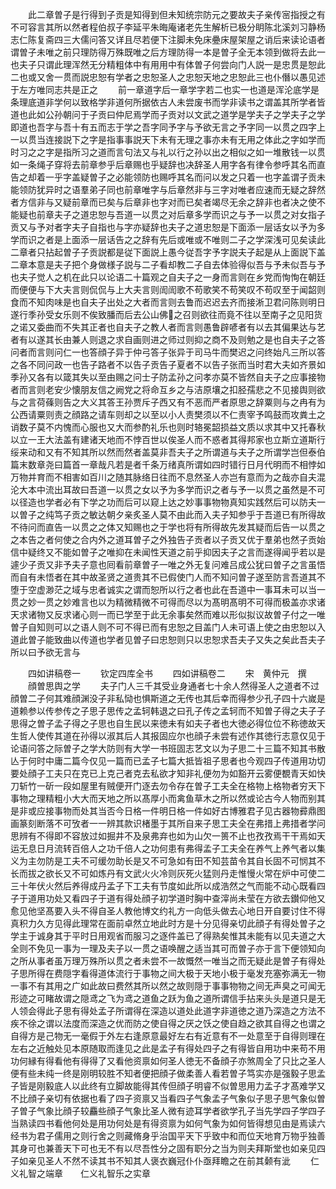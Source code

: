 <!-- { "loadSidebar": true } -->
　　此二章曽子是行得到子贡是知得到但未知统宗防元之要故夫子亲传宻指授之有不可容言其所以然者程伯叔子李延平朱晦庵诸老先生解析已极分眀陈北溪刘习静杨志仁陈复斋四三大儒问答又详且尽若便下注脚未免床疉床屋架屋之诮后来读论语者谓曽子未唯之前只理防得万殊既唯之后方理防得一本是曽子全无本领到做将去此一也夫子只谓此理浑然无分精粗体中有用用中有体曽子何尝向门人説一是忠贯是恕此二也或又舍一贯而説忠恕有学者之忠恕圣人之忠恕天地之忠恕此三也仆僭以愚见述于左方唯同志共是正之
　　前一章道字后一章学字若二也实一也道是浑沦底学是条理底道非学何以致格学非道何所据依古人未尝废书而学非读书之谓盖其所学者皆道也此如公孙朝问于子贡曰仲尼焉学而子贡对以文武之道学是学夫子之学夫子之学即道也吾字与吾十有五而志于学之吾字同予字与予欲无言之予字同一以贯之四字上一以贯当连接説下之字是指事事説天下未有无理之事亦未有无用之体此之字如学而时习之之字是指所习之道而言句法又与礼以行之孙以出之相似之如一堆散钱一以贯如一条绳子穿将去前章参乎后章赐也乎疑辞也决辞圣人用字各有律令参呼其名而直告之却着一乎字盖疑曽子之必能领防也赐呼其名而问以发之只着一也字盖谓子贡未能领防犹异时之语羣弟子同也前章唯字与后章然非与三字对唯者应速而无疑之辞然者方信非与又疑前章而已矣与后章非也字对而已矣者竭尽无余之辞非也者决之使不能疑也前章夫子之道忠恕与吾道一以贯之对后章多学而识之与予一以贯之对女指子贡又与予对者字夫子自指也与字亦疑辞也夫子之道忠恕是下面添一层话女以予为多学而识之者是上面添一层话告之之辞有先后或唯或不唯则二子之学深浅可见矣读此二章者只拈起曽子子贡説都是従下面説上愚今従吾字予字説夫子起是从上面説下盖二章本意是夫子把个身做様子説与二子看却教二子自去体验得似吾与予未似吾与予也夫子觉人之机在此只以论语二十篇观之自夫子之一身而言则在乡党而恂恂在朝廷而便便与下大夫言则侃侃与上大夫言则訚訚歌不苟歌笑不苟笑叹不苟叹至于闻韶则食而不知肉味是也自夫子出处之大者而言则去鲁而迟迟去齐而接淅卫君问陈则明日遂行季孙受女乐则不俟致膰而后去公山佛之召则欲往而竟不往以至南子之见阳货之诺又委曲而不失其正者也自夫子之教人者而言则愚鲁辟喭者有以去其偏果达与艺者有以遂其长由兼人则退之求自画则进之师过则抑之商不及则勉之是也自夫子之答问者而言则问仁一也答顔子异于仲弓答子张异于司马牛而樊迟之问终始凡三所以答之各不同问政一也告子路者不以告子贡告子夏者不以告子张而当时君大夫如齐景如季孙又各有以箴其失以至由赐之问士子防孟孙之问孝亦莫不皆然自夫子之应事接物者而言则老安少懐朋友信之阙党之将命互乡之与洁原壤之扣胫孺悲之不见接舆则欲与之言荷蓧则告之大义其答王孙贾斥子西又有不恶而严者原思之辞粟则与之冉有为公西请粟则责之顔路之请车则却之以至以小人责樊须以不仁责宰予鸣鼓而攻粪土之诮数子莫不内愧而心服也又大而参酌礼乐也则时辂冕韶损益文质以求其中又托春秋以立一王大法盖有建诸天地而不悖百世以俟圣人而不惑者其得邦家也立斯立道斯行绥来动和又有不知其所以然而然者盖莫非吾夫子之所谓道与夫子之所谓学岂但泰伯篇末数章尧曰篇首一章哉凡若是者千条万绪真所谓如四时错行日月代明而不相悖如万物并育而不相害如百川之随其脉络日往而不息然圣人亦岂有意而为之哉亦自夫混沦大本中流出耳故曰吾道一以贯之女以予为多学而识之者与予一以贯之虽然是不可以径造也学者必有下学之功而后可以窥上达之妙事事物物真知实践然后可以防夫一以曽子之纯笃子贡之敏达朝夕亲炙圣人莫不由此而入夫子知参乎于吾道已有所得故不待问而直告一以贯之之体又知赐也之于学也将有所得故先发其疑而后告一以贯之之本告之者何使之合内外之道耳曽子之外独告子贡者以子贡又优于羣弟也然子贡始信中疑终又不能如曽子之唯抑在未闻性天道之前乎抑因夫子之言而遂得闻乎若以是遽少子贡又非予夫子意也囘看前章曽子一唯之外无复问难吕成公犹曰曽子之言虽悟而自有未悟者在其中故圣贤之道贵其不已假使门人而不知问曽子遂至防言吾道其不堕于空虚渺茫之域与忠者诚实之谓而恕所以行之者也此在吾道中一事耳未可以当一贯之妙一贯之妙难言也以为精微精微不可得而尽以为髙明髙明不可得而极盖亦求诸天求诸物又反求诸心则一而已学至于此无余事矣然而难以形似拟议故曽子付之一唯曽子自知则可以之语人则不可不得已而有忠恕之目盖门人未可语上使之由忠恕以入道此曽子能致曲以传道也学者见曽子曰忠恕则只以忠恕求吾夫子又失之矣此吾夫子所以曰予欲无言与

　　四如讲稿卷一
　　钦定四库全书
　　四如讲稿卷二
　　宋　黄仲元　撰
　　顔曽思舆之学
　　夫子门人三千其受业身通者七十余人然得圣人之道者不过顔曽二子何其难顔渊没子非私恸也惧斯道之无传也其后幸而得参少孔子四十六嵗是道赖参以传参传之子思子思传之孟轲韩退之曰孔子传之孟轲而不知曽子得之夫子子思得之曽子孟子得之子思也自生民以来徳未有如夫子者也大徳必得位位不称徳故天生哲人使传其道在孙得以淑其后人其报固应尔也顔子未尝有述作其徳行志意仅见于论语问答之际曽子之学大防则有大学一书班固志艺文以为子思二十三篇不知其书散亾于何时中庸二篇今仅见一篇而已孟子七篇大抵皆祖子思者也今观四子传道用功切要处顔子工夫只在克已上克己者克去私欲才知非礼便勿为如豁开云雾便覩青天如快刀斩竹一斫一段如屋里有贼便开门逐去勿令存在曽子工夫全在格物上格物者穷天下事物之理精粗小大大而天地之所以髙厚小而禽鱼草木之所以然或论古今人物而别其是非或应接事物而处其当否今日格一件明日格一件如好古博雅君子见古器物彛鼎图画篆刻断落不可攷者一一辨其款识楮墨于其所自来子思工夫全在弗措上弗措者学问思辨有不得即不容放过如掘井不及泉弗弃也如为山欠一篑不止也孜孜焉干干焉如天运无息日月流转百倍人之功千倍人之功何患有弗得孟子工夫全在养气上养气者以集义为主勿防是工夫不可缓勿助长是又不可急如有田不知芸苗令其自长固不可悯其不长而拔之欲长又不可如炼丹有文武火火冷则灰死火猛则丹走惟慢火常在炉中可使二三十年伏火然后养得成丹孟子下工夫有节度如此所以成浩然之气而能不动心既看四子于道用功处又看四子于道有得处顔子初学道时胸中查滓尚未莹在方欲去鑚仰他又愈见他坚髙要入头不得自圣人教他博文约礼方一向低头做去心地日开自要讨住不得真积力久方见得此理常在面前卓然立地此时方是十分见得亲切此顔子有得处曽子之学主于诚身其于平时日用观省而服习之逐件盖已了得熟矣惟其未能有以见夫道之大全则不免见一事为一理及夫子以一贯之语唤醒之适当其可而曽子亦于言下便领知向之所从事者虽万理万殊所以贯之者未尝不一故慨然一唯当之而无疑此是曽子有得处子思所得在费隠字看得道体流行于事物之间大极于天地小极于毫发充塞弥满无一物一事不有其用之广如此故曰费然其所以然之故则隠于事事物物之间无声臭之可闻无形迹之可睹故谓之隠鸢之飞为鸢之道鱼之跃为鱼之道所谓信手拈来头头是道只是无人领会得此子思有得处孟子所谓得在深造以道处此道字非道徳之道乃深造之方法不疾不徐之谓以法度而深造之优而防之使自得之厌之饫之使自趋之欲其自得之也谓之自得方是己物无一毫假于外左右逢原意最好左右有近意有不一处意至于自得则理在左右之近触处见本原随取而逢见之此是孟子有得处四子之有得皆自用功中来苟不用功何縁有得看他有得得了又看他资禀如何圣人徳无不备顔子亦煞周全了只比之圣人便有些未纯一终是刚明较胜不知者便把顔子做柔善人看若曽子笃实亦是强毅子思孟子皆是刚毅底人以此终有立脚故能得其传但顔子明睿不似曽思用力孟子才髙难学又不比顔子亲切有依据也看了四子资禀又当看四子气象孟子气象似子思子思气象似曽子曽子气象比顔子较麤些顔子气象比圣人微有迹耳学者欲学孔子当先学四子学四子当熟读四书看他何处是用功何处是有得资禀为如何气象为如何皆得想见由是焉读六经书为君子儒用之则行舍之则藏脩身乎治国平天下乎致中和而位天地育万物乎独善其身可也兼善天下可也无不有以尽吾性分之固有职分之当为则夫拜斯堂也如亲见四子如亲见圣人不然不读其书不知其人褒衣巍冠仆仆亟拜瞻之在前其颡有泚
　　仁义礼智之端章　　仁义礼智乐之实章
